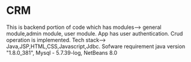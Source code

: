 # CRM
This is backend portion of code which has modules--> general module,admin module, user module.
App has user authentication.
Crud operation is implemented.
Tech stack--> Java,JSP,HTML,CSS,Javascript,Jdbc.
Sofware requirement
java version "1.8.0_381", 
Mysql - 5.7.39-log, 
NetBeans 8.0

